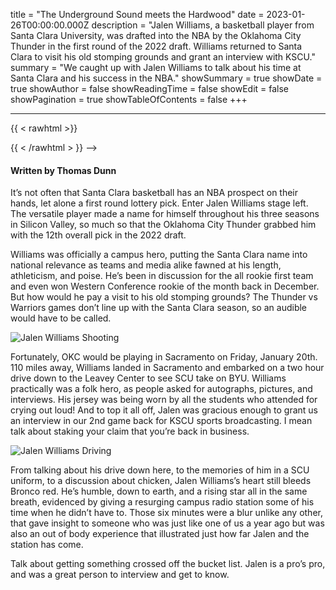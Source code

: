 <!-- +++ -->
title = "The Underground Sound meets the Hardwood"
date = 2023-01-26T00:00:00.000Z
description = "Jalen Williams, a basketball player from Santa Clara University, was drafted into the NBA by the Oklahoma City Thunder in the first round of the 2022 draft. Williams returned to Santa Clara to visit his old stomping grounds and grant an interview with KSCU."
summary = "We caught up with Jalen Williams to talk about his time at Santa Clara and his success in the NBA."
showSummary = true
showDate = true
showAuthor = false
showReadingTime = false
showEdit = false
showPagination = true
showTableOfContents = false
+++

***

{{ < rawhtml >}}

<div id="buzzsprout-player-12126134"></div><script src="https://www.buzzsprout.com/2076222/12126134-jalen-williams-interview-kscu-sports.js?container_id=buzzsprout-player-12126134&player=small" type="text/javascript" charset="utf-8"></script>
{{ < /rawhtml > }} -->

#### Written by Thomas Dunn

It’s not often that Santa Clara basketball has an NBA prospect on their hands, let alone a first round lottery pick. Enter Jalen Williams stage left. The versatile player made a name for himself throughout his three seasons in Silicon Valley, so much so that the Oklahoma City Thunder grabbed him with the 12th overall pick in the 2022 draft.

Williams was officially a campus hero, putting the Santa Clara name into national relevance as teams and media alike fawned at his length, athleticism, and poise. He’s been in discussion for the all rookie first team and even won Western Conference rookie of the month back in December. But how would he pay a visit to his old stomping grounds? The Thunder vs Warriors games don’t line up with the Santa Clara season, so an audible would have to be called.

![Jalen Williams Shooting](/uploads/jalen-shooting.jpeg "Image credit to Mercury News")

Fortunately, OKC would be playing in Sacramento on Friday, January 20th. 110 miles away, Williams landed in Sacramento and embarked on a two hour drive down to the Leavey Center to see SCU take on BYU. Williams practically was a folk hero, as people asked for autographs, pictures, and interviews. His jersey was being worn by all the students who attended for crying out loud! And to top it all off, Jalen was gracious enough to grant us an interview in our 2nd game back for KSCU sports broadcasting. I mean talk about staking your claim that you’re back in business.

![Jalen Williams Driving](/uploads/jalen-driving.jpeg "Image Credit to Spokesman Review")

From talking about his drive down here, to the memories of him in a SCU uniform, to a discussion about chicken, Jalen Williams’s heart still bleeds Bronco red. He’s humble, down to earth, and a rising star all in the same breath, evidenced by giving a resurging campus radio station some of his time when he didn’t have to. Those six minutes were a blur unlike any other, that gave insight to someone who was just like one of us a year ago but was also an out of body experience that illustrated just how far Jalen and the station has come.

Talk about getting something crossed off the bucket list. Jalen is a pro’s pro, and was a great person to interview and get to know.
